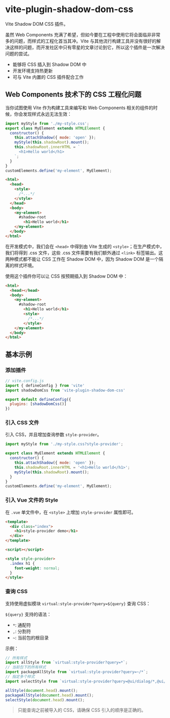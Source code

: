 # vite-plugin-shadow-dom-css

Vite Shadow DOM CSS 插件。

虽然 Web Components 充满了希望，但如今要在工程中使用它将会面临非非常多的问题，而样式的工程化首当其冲。Vite 与其他流行构建工具并没有很好的解决这样的问题，而开发社区中只有零星的文章讨论到它，所以这个插件是一次解决问题的尝试。

- 能够将 CSS 插入到 Shadow DOM 中
- 开发环境支持热更新
- 可与 Vite 内置的 CSS 插件配合工作

## Web Components 技术下的 CSS 工程化问题

当你试图使用 Vite 作为构建工具来编写和 Web Components 相关的组件的时候，你会发现样式永远无法生效： 

```js
import myStyle from './my-style.css';
export class MyElement extends HTMLElement {
  constructor() {
    this.attachShadow({ mode: 'open' });
    myStyle(this.shadowRoot).mount();
    this.shadowRoot.innerHTML = `
      <h1>Hello world</h1>
    `;
  }
}
customElements.define('my-element', MyElement);
```

```html
<html>
  <head>
    <style>
      /*...*/
    </style>
  </head>
  <body>
    <my-element>
      #shadow-root
      	<h1>Hello world</h1>
    </my-element>
  </body>
</html>
```

在开发模式中，我们会在 `<head>` 中得到由 Vite 生成的 `<style>`；在生产模式中，我们将得到 .css 文件，这些 .css 文件需要有我们额外通过 `<link>` 标签输出。这两种模式都不能让 CSS 工作在 Shadow DOM 中，因为 Shadow DOM 是一个隔离的样式环境。

使用这个插件你可以让 CSS 按预期插入到 Shadow DOM 中：

```html
<html>
  <head></head>
  <body>
    <my-element>
      #shadow-root
      	<h1>Hello world</h1>
        <style>
          /*...*/
        </style>
    </my-element>
  </body>
</html>
```

## 基本示例

### 添加插件

```js
// vite.config.js
import { defineConfig } from 'vite'
import shadowDomCss from 'vite-plugin-shadow-dom-css'

export default defineConfig({
  plugins: [shadowDomCss()]
})
```

### 引入 CSS 文件

引入 CSS，并且增加查询参数 `style-provider`。

```js
import myStyle from './my-style.css?style-provider';

export class MyElement extends HTMLElement {
  constructor() {
    this.attachShadow({ mode: 'open' });
    this.shadowRoot.innerHTML = '<h1>Hello world</h1>';
    myStyle(this.shadowRoot).mount();
  }
}
customElements.define('my-element', MyElement);
```

### 引入 Vue 文件的 Style

在 `.vue` 单文件中，在 `<style>` 上增加 `style-provider` 属性即可。

```html
<template>
  <div class="index">
    <h1>style-provider demo</h1>
  </div>
</template>

<script></script>

<style style-provider>
  .index h1 {
    font-weight: normal;
  }
</style>
```

### 查询 CSS

支持使用虚拟模块 `virtual:style-provider?query=${query}` 查询 CSS：

`${query}` 支持的语法：

* `*`: 通配符
* `,`: 分割符
* `~`: 当前包的根目录

示例：

```js
// 所有样式
import allStyle from `virtual:style-provider?query=*`;
// 当前包下的所有样式
import packageAllStyle from `virtual:style-provider?query=~/*`;
// 指定多个样式
import selectStyle from `virtual:style-provider?query=@ui/dialog/*,@ui/button/*`;

allStyle(document.head).mount();
packageAllStyle(document.head).mount();
selectStyle(document.head).mount();
```

> 只能查询之前被导入的 CSS，请确保 CSS 引入的顺序是正确的。

